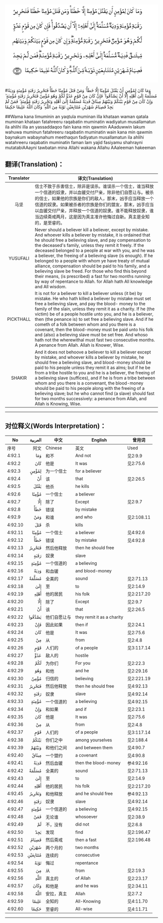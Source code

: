![004:092](images/004_092.gif)

#وَمَا كَانَ لِمُؤْمِنٍ أَنْ يَقْتُلَ مُؤْمِنًا إِلَّا خَطَأً ۚ وَمَنْ قَتَلَ مُؤْمِنًا خَطَأً فَتَحْرِيرُ رَقَبَةٍ مُؤْمِنَةٍ وَدِيَةٌ مُسَلَّمَةٌ إِلَىٰ أَهْلِهِ إِلَّا أَنْ يَصَّدَّقُوا ۚ فَإِنْ كَانَ مِنْ قَوْمٍ عَدُوٍّ لَكُمْ وَهُوَ مُؤْمِنٌ فَتَحْرِيرُ رَقَبَةٍ مُؤْمِنَةٍ ۖ وَإِنْ كَانَ مِنْ قَوْمٍ بَيْنَكُمْ وَبَيْنَهُمْ مِيثَاقٌ فَدِيَةٌ مُسَلَّمَةٌ إِلَىٰ أَهْلِهِ وَتَحْرِيرُ رَقَبَةٍ مُؤْمِنَةٍ ۖ فَمَنْ لَمْ يَجِدْ فَصِيَامُ شَهْرَيْنِ مُتَتَابِعَيْنِ تَوْبَةً مِنَ اللَّهِ ۗ وَكَانَ اللَّهُ عَلِيمًا حَكِيمًا 

##Wama kana limuminin an yaqtula muminan illa khataan waman qatala muminan khataan fatahreeru raqabatin muminatin wadiyatun musallamatun ila ahlihi illa an yassaddaqoo fain kana min qawmin AAaduwwin lakum wahuwa muminun fatahreeru raqabatin muminatin wain kana min qawmin baynakum wabaynahum meethaqun fadiyatun musallamatun ila ahlihi watahreeru raqabatin muminatin faman lam yajid fasiyamu shahrayni mutatabiAAayni tawbatan mina Allahi wakana Allahu AAaleeman hakeeman 

## 翻译(Translation)：

| Translator | 译文(Translation)                                            |
| :--------: | ------------------------------------------------------------ |
|    马坚    | 信士不致于杀害信士，除非是误杀。谁误杀一个信士，谁当释放一个信道的奴隶，并以血锾交付尸亲，除非他们自愿让与。被杀的信士，如果他的宗族是你们的敌人，那末，凶手应当释放一个信道的奴隶。如果被杀者的宗族是你们的盟友，那末，凶手应当以血锾交付尸亲，并释放一个信道的奴隶。谁不能释放奴隶，谁当边续斋戒两月，这是因为真主准许他悔过自新。真主是全知的，是至睿的。 |
|  YUSUFALI  | Never should a believer kill a believer, except by mistake. And whoever kills a believer by mistake, it is ordained that he should free a believing slave, and pay compensation to the deceased's family, unless they remit it freely. If the deceased belonged to a people at war with you, and he was a believer, the freeing of a believing slave (is enough). If he belonged to a people with whom ye have treaty of mutual alliance, compensation should be paid to his family, and a believing slave be freed. For those who find this beyond their means, (is prescribed) a fast for two months running: by way of repentance to Allah. for Allah hath All knowledge and All wisdom. |
| PICKTHALL  | It is not for a believer to kill a believer unless (it be) by mistake. He who hath killed a believer by mistake must set free a believing slave, and pay the blood- money to the family of the slain, unless they remit it as a charity. If he (the victim) be of a people hostile unto you, and he is a believer, then (the penance is) to set free a believing slave. And if he cometh of a folk between whom and you there is a covenant, then the blood-money must be paid unto his folk and (also) a believing slave must be set free. And whoso hath not the wherewithal must fast two consecutive months. A penance from Allah. Allah is Knower, Wise. |
|   SHAKIR   | And it does not behoove a believer to kill a believer except by mistake, and whoever kills a believer by mistake, he should free a believing slave, and blood-money should be paid to his people unless they remit it as alms; but if he be from a tribe hostile to you and he is a believer, the freeing of a believing slave (suffices), and if he is from a tribe between whom and you there is a convenant, the blood-money should be paid to his people along with the freeing of a believing slave; but he who cannot find (a slave) should fast for two months successively: a penance from Allah, and Allah is Knowing, Wise. |

---

## 对位释义(Words Interpretation)：

| No   | العربية | 中文    | English | 曾用词 |
| ---- | ------: | ------- | ------- | ------ |
| 序号 |    阿文 | Chinese | 英文    | Used   |
| 4:92.1  | وَمَا      | 和不         | And not                    | 见2:9.9    |
| 4:92.2  | كَانَ      | 他是         | It was                     | 见2:75.6   |
| 4:92.3  | لِمُؤْمِنٍ    | 为一个信士   | for a believer             |            |
| 4:92.4  | أَنْ       | 该           | that                       | 见2:26.5   |
| 4:92.5  | يَقْتُلَ     | 他杀         | he kills                   |            |
| 4:92.6  | مُؤْمِنًا    | 一个信士     | a believer                 |            |
| 4:92.7  | إِلَّا      | 除了         | Except                     | 见2:9.7    |
| 4:92.8  | خَطَأً      | 错误         | by mistake                 |            |
| 4:92.9  | وَمَنْ      | 和谁         | and who                    | 见2:108.11 |
| 4:92.10 | قَتَلَ      | 杀           | kills                      |            |
| 4:92.11 | مُؤْمِنًا    | 一个信士     | a believer                 | 见4:92.6   |
| 4:92.12 | خَطَأً      | 错误         | by mistake                 | 见4:92.8   |
| 4:92.13 | فَتَحْرِيرُ   | 然后他释放   | then he should free        |            |
| 4:92.14 | رَقَبَةٍ     | 奴隶         | slave                      |            |
| 4:92.15 | مُؤْمِنَةٍ    | 一个信道的   | a believing                |            |
| 4:92.16 | وَدِيَةٌ     | 和血锾       | and blood-money            |            |
| 4:92.17 | مُسَلَّمَةٌ    | 全美的       | sound                      | 见2:71.13  |
| 4:92.18 | إِلَىٰ      | 至           | to                         | 见2:14.9   |
| 4:92.19 | أَهْلِهِ     | 他的居民     | his folk                   | 见2:217.20 |
| 4:92.20 | إِلَّا      | 除了         | Except                     | 见2:9.7    |
| 4:92.21 | أَنْ       | 该           | that                       | 见2:26.5   |
| 4:92.22 | يَصَّدَّقُوا   | 他们自愿让与 | they remit it as a charity |            |
| 4:92.23 | فَإِنْ      | 因此如果     | then if                    | 见2:24.1   |
| 4:92.24 | كَانَ      | 他是         | It was                     | 见2:75.6   |
| 4:92.25 | مِنْ       | 从           | from                       | 见2:4.8    |
| 4:92.26 | قَوْمٍ      | 人们的       | of a people                | 见3:117.14 |
| 4:92.27 | عَدُوٍّ      | 敌人的       | hostile                    |            |
| 4:92.28 | لَكُمْ      | 为你们       | For you                    | 见2:22.3   |
| 4:92.29 | وَهُوَ      | 和他         | and he                     | 见2:29.16  |
| 4:92.30 | مُؤْمِنٌ     | 归信的       | believing                  | 见2:221.19 |
| 4:92.31 | فَتَحْرِيرُ   | 然后他释放   | then he should free        | 见4:92.13  |
| 4:92.32 | رَقَبَةٍ     | 奴隶         | slave                      | 见4:92.14  |
| 4:92.33 | مُؤْمِنَةٍ    | 一个信道的   | a believing                | 见4:92.15  |
| 4:92.34 | وَإِنْ      | 和如果       | and if                     | 见2:23.1 |
| 4:92.35 | كَانَ      | 他是         | It was                     | 见2:75.6   |
| 4:92.36 | مِنْ       | 从           | from                       | 见2:4.8    |
| 4:92.37 | قَوْمٍ      | 人们的       | of a people                | 见3:117.14 |
| 4:92.38 | بَيْنَكُمْ    | 你们之中     | among yourselves           | 见2:188.4  |
| 4:92.39 | وَبَيْنَهُمْ   | 和他们之间   | and between them           | 见4:90.7   |
| 4:92.40 | مِيثَاقٌ    | 一个盟约     | a covenant                 | 见4:90.8   |
| 4:92.41 | فَدِيَةٌ     | 然后血锾     | then the blood-money       | 参4:92.16  |
| 4:92.42 | مُسَلَّمَةٌ    | 全美的       | sound                      | 见2:71.13  |
| 4:92.43 | إِلَىٰ      | 至           | to                         | 见2:14.9   |
| 4:92.44 | أَهْلِهِ     | 他的居民     | his folk                   | 见2:217.20 |
| 4:92.45 | وَتَحْرِيرُ   | 和他释放     | and he should free         | 参4:92.13  |
| 4:92.46 | رَقَبَةٍ     | 奴隶         | slave                      | 见4:92.14  |
| 4:92.47 | مُؤْمِنَةٍ    | 一个信道的   | a believing                | 见4:92.15  |
| 4:92.48 | فَمَنْ      | 无论谁       | whosoever                  | 见2:38.9   |
| 4:92.49 | لَمْ       | 不，没有     | did not                    | 见2:6.8    |
| 4:92.50 | يَجِدْ      | 发现         | find                       | 见2:196.47 |
| 4:92.51 | فَصِيَامُ    | 然后斋戒     | then a fast                | 见2:196.48 |
| 4:92.52 | شَهْرَيْنِ    | 两个月的     | two months                 |            |
| 4:92.53 | مُتَتَابِعَيْنِ | 连续的       | consecutive                |            |
| 4:92.54 | تَوْبَةً     | 悔过         | repentance                 |            |
| 4:92.55 | مِنَ       | 从           | from                       | 见2:19.3 |
| 4:92.56 | اللَّهِ     | 真主的       | of Allah                   | 见2:23.17  |
| 4:92.57 | وَكَانَ     | 和他是       | and he was                 | 见2:34.11  |
| 4:92.58 | اللَّهُ     | 安拉，真主   | Allah                      | 见2:7.2 |
| 4:92.59 | عَلِيمًا    | 全知的       | All-Knowing                | 见4:11.70  |
| 4:92.60 | حَكِيمًا    | 至睿的       | All-wise                   | 见4:11.71  |

---
